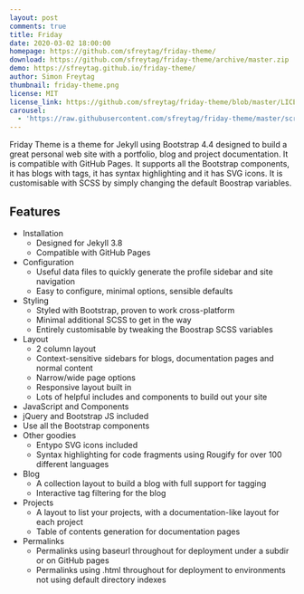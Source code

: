 ```yaml
---
layout: post
comments: true
title: Friday
date: 2020-03-02 18:00:00
homepage: https://github.com/sfreytag/friday-theme/
download: https://github.com/sfreytag/friday-theme/archive/master.zip
demo: https://sfreytag.github.io/friday-theme/
author: Simon Freytag
thumbnail: friday-theme.png
license: MIT
license_link: https://github.com/sfreytag/friday-theme/blob/master/LICENSE.md
carousel:
  - 'https://raw.githubusercontent.com/sfreytag/friday-theme/master/screenshot.png'
---
```


Friday Theme is a theme for Jekyll using Bootstrap 4.4 designed to build a great personal web site with a portfolio, blog and project documentation. It is compatible with GitHub Pages. It supports all the Bootstrap components, it has blogs with tags, it has syntax highlighting and it has SVG icons. It is customisable with SCSS by simply changing the default Boostrap variables.

## Features

* Installation
  * Designed for Jekyll 3.8
  * Compatible with GitHub Pages
* Configuration
  * Useful data files to quickly generate the profile sidebar and site navigation
  * Easy to configure, minimal options, sensible defaults
* Styling
  * Styled with Bootstrap, proven to work cross-platform
  * Minimal additional SCSS to get in the way
  * Entirely customisable by tweaking the Boostrap SCSS variables
* Layout
  * 2 column layout
  * Context-sensitive sidebars for blogs, documentation pages and normal content
  * Narrow/wide page options
  * Responsive layout built in
  * Lots of helpful includes and components to build out your site
* JavaScript and Components
* jQuery and Bootstrap JS included
* Use all the Bootstrap components
* Other goodies
  * Entypo SVG icons included
  * Syntax highlighting for code fragments using Rougify for over 100 different languages
* Blog
  * A collection layout to build a blog with full support for tagging
  * Interactive tag filtering for the blog
* Projects
  * A layout to list your projects, with a documentation-like layout for each project
  * Table of contents generation for documentation pages
* Permalinks
  * Permalinks using baseurl throughout for deployment under a subdir or on GitHub pages
  * Permalinks using .html throughout for deployment to environments not using default directory indexes
